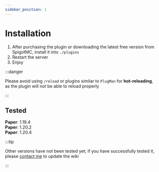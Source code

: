 ```yaml
---
sidebar_position: 1
---
```


# Installation

1. After purchasing the plugin or downloading the latest free version from SpigotMC, install it into `./plugins`  
2. Restart the server
3. Enjoy

:::danger

Please avoid using `/reload` or plugins similar to `PlugMan` for **hot-reloading**, as the plugin will not be able to reload properly

:::

## Tested

**Paper**: 1.19.4  
**Paper**: 1.20.2  
**Paper**: 1.20.4  

:::tip

Other versions have not been tested yet; if you have successfully tested it, please [contact me](https://discord.com/invite/SzPBHGttaR) to update the wiki

:::
